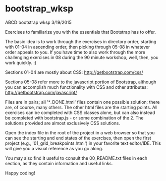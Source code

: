 # bootstrap_wksp
ABCD bootstrap wksp 3/19/2015

Exercises to familiarize you with the essentials that Bootstrap has to offer.

The basic idea is to work through the exercises in directory order, starting
with 01-04 in ascending order, then picking through 05-08 in whatever order appeals
to you. If you have time to also work through the more challenging exercises in 
08 during the 90 minute workshop, well, then, you work quickly. :)

Sections 01-04 are mostly about CSS: http://getbootstrap.com/css/

Sections 05-08 refer more to the javascript portion of Bootstrap, although you can
accomplish much functionality with CSS and other attributes:
http://getbootstrap.com/javascript/

Files are in pairs; all '*_DONE.html' files contain one possible solution; there
are, of course, many others. The other html files are the starting points. All
exercises can be completed with CSS classes alone, but can also instead be 
completed with bootstrap.js - or some combination of the 2. The solutions 
provided are almost exclusively CSS solutions.

Open the index file in the root of the project in a web browser so that you can
see the starting and end states of the exercises, then open the first project 
(e.g., '01_grid_breakpoints.html') in your favorite text editor/IDE. 
This will give you a visual reference as you go along. 

You may also find it useful to consult the 00_README.txt files in each section, 
as they contain information and useful links.

Happy coding!
